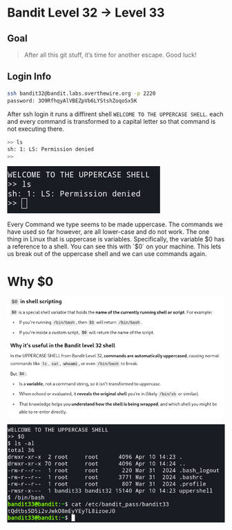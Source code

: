 # **Bandit Level 32 → Level 33**

##  Goal

> After all this git stuff, it’s time for another escape. Good luck!


##  Login Info

```bash
ssh bandit32@bandit.labs.overthewire.org -p 2220
password: 3O9RfhqyAlVBEZpVb6LYStshZoqoSx5K
```

After ssh login it runs a diffirent shell `WELCOME TO THE UPPERCASE SHELL`. each and every command is transformed to a capital letter so  that command is not executing there.

```bash
>> ls
sh: 1: LS: Permission denied
>> 
```
![level 32](/image/level32.png)


Every Command we type seems to be made uppercase. The commands we have used so far however, are all lower-case and do not work. The one thing in Linux that is uppercase is variables. Specifically, the variable $0 has a reference to a shell. You can see this with `$0` on your machine. This lets us break out of the uppercase shell and we can use commands again.


# Why $0
![level 32](/image/level32II.png)

![level 32](/image/level32III.png)
